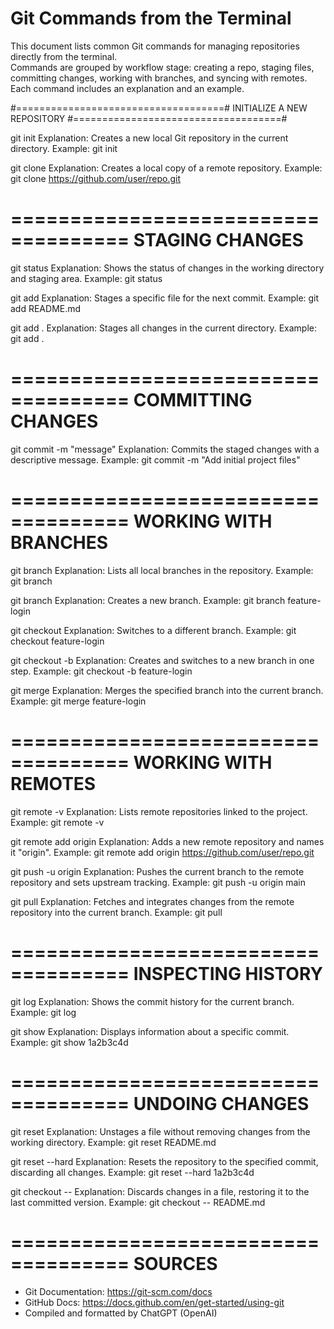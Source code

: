# Git Commands from the Terminal
This document lists common Git commands for managing repositories directly from the terminal.  
Commands are grouped by workflow stage: creating a repo, staging files, committing changes, working with branches, and syncing with remotes.  
Each command includes an explanation and an example.

#====================================#
INITIALIZE A NEW REPOSITORY
#====================================#

git init
Explanation: Creates a new local Git repository in the current directory.
Example: git init

git clone <repository-url>
Explanation: Creates a local copy of a remote repository.
Example: git clone https://github.com/user/repo.git


====================================
STAGING CHANGES
====================================

git status
Explanation: Shows the status of changes in the working directory and staging area.
Example: git status

git add <file>
Explanation: Stages a specific file for the next commit.
Example: git add README.md

git add .
Explanation: Stages all changes in the current directory.
Example: git add .


====================================
COMMITTING CHANGES
====================================

git commit -m "message"
Explanation: Commits the staged changes with a descriptive message.
Example: git commit -m "Add initial project files"


====================================
WORKING WITH BRANCHES
====================================

git branch
Explanation: Lists all local branches in the repository.
Example: git branch

git branch <branch-name>
Explanation: Creates a new branch.
Example: git branch feature-login

git checkout <branch-name>
Explanation: Switches to a different branch.
Example: git checkout feature-login

git checkout -b <branch-name>
Explanation: Creates and switches to a new branch in one step.
Example: git checkout -b feature-login

git merge <branch-name>
Explanation: Merges the specified branch into the current branch.
Example: git merge feature-login


====================================
WORKING WITH REMOTES
====================================

git remote -v
Explanation: Lists remote repositories linked to the project.
Example: git remote -v

git remote add origin <repository-url>
Explanation: Adds a new remote repository and names it "origin".
Example: git remote add origin https://github.com/user/repo.git

git push -u origin <branch-name>
Explanation: Pushes the current branch to the remote repository and sets upstream tracking.
Example: git push -u origin main

git pull
Explanation: Fetches and integrates changes from the remote repository into the current branch.
Example: git pull


====================================
INSPECTING HISTORY
====================================

git log
Explanation: Shows the commit history for the current branch.
Example: git log

git show <commit-id>
Explanation: Displays information about a specific commit.
Example: git show 1a2b3c4d


====================================
UNDOING CHANGES
====================================

git reset <file>
Explanation: Unstages a file without removing changes from the working directory.
Example: git reset README.md

git reset --hard <commit-id>
Explanation: Resets the repository to the specified commit, discarding all changes.
Example: git reset --hard 1a2b3c4d

git checkout -- <file>
Explanation: Discards changes in a file, restoring it to the last committed version.
Example: git checkout -- README.md


====================================
SOURCES
====================================

- Git Documentation: https://git-scm.com/docs  
- GitHub Docs: https://docs.github.com/en/get-started/using-git  
- Compiled and formatted by ChatGPT (OpenAI)
